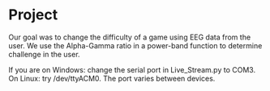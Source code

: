 # Project

Our goal was to change the difficulty of a game using EEG data from the user. We use the Alpha-Gamma ratio in a power-band function to determine challenge in the user.

If you are on Windows: change the serial port in Live_Stream.py to COM3. 
On Linux: try /dev/ttyACM0. The port varies between devices.
